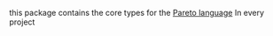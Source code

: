 this package contains the core types for the [Pareto language](https://github.com/corno/pareto-documentation)
In every project
